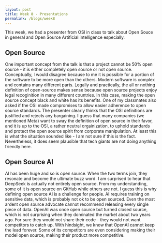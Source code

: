 ```yaml
---
layout: post
title: Week 8 - Presentations
permalink: /blogs/week8
---
```


This week, we had a presenter from OSI in class to talk about Open Souce in general and Open Source Artificial intelligence especially.
<!--more-->

## Open Source
One important concept from the talk is that a project cannot be 50% open source - it is either completely open source or not open source. Conceptually, I would disagree because to me it is possible for a portion of the software to be more open than the others. Modern software is complex and contains many different parts. Legally and practically, the all or nothing definition of open-source makes sense because open source projects enjoy legal recoginition in many different countries. In this case, making the open source concept black and white has its benefits. One of my classmates also asked if the OSI made compromises to allow easier adherence to open source standards. The presenter clearly thinks that the OSI definitions are justified and rejects any bargaining. I guess that many companies (we mentioned Meta) want to sway the definition of open source in their favor, and it is up to the OSI, a rather neutral orgainization, to uphold standards and protect the open source spirit from corporate manipulation. At least this is what the situation sounded like - I am not sure if this is the fact. Nevertheless, it does seem plausible that tech giants are not doing anything friendly here.

## Open Source AI
AI has been huge and so is open source. When the two terms join, they resonate and become the ultimate buzz word. I am surprised to hear that DeepSeek is actually not entirely open source. From my understanding, some of it is open source on GitHub while others are not. I guess this is why defining open source AI is a challenge for people. AI requires training on sensitive data, which is probably not ok to be open sourced. Even the most ardent open source advocate cannot recommend releasing every single piece of data. OpenAI was once open source but turned closed source, which is not surprising when they dominated the market about two years ago. For sure they would not share their code - they would not want competitors to catch up. With hindsight, we know that OpenAI cannot keep the lead forever. Some of its competitors are even considering making their model open source, making their product more competitive.
